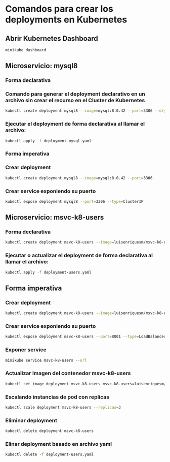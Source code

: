 
# Comandos para crear los deployments en Kubernetes

## Abrir Kubernetes Dashboard
```bash
minikube dashboard
```

## Microservicio: mysql8

### Forma declarativa

### Comando para generar el deployment declarativo en un archivo sin crear el recurso en el Cluster de Kubernetes
```bash
kubectl create deployment mysql8 --image=mysql:8.0.42 --port=3306 --dry-run=client -o yaml > deployment-mysql.yaml
```
### Ejecutar el deployment de forma declarativa al llamar el archivo:
```bash
kubectl apply -f deployment-mysql.yaml
```

### Forma imperativa

### Crear deployment
```bash
kubectl create deployment mysql8 --image=mysql:8.0.42 --port=3306
```

### Crear service exponiendo su puerto
```bash
kubectl expose deployment mysql8 --port=3306 --type=ClusterIP
```

## Microservicio: msvc-k8-users

### Forma declarativa
```bash
kubectl create deployment msvc-k8-users --image=luisenriquesm/msvc-k8-users:v4 --port=8001 --dry-run=client -o yaml > deployment-users.yaml
```

### Ejecutar o actualizar el deployment de forma declarativa al llamar el archivo:
```bash
kubectl apply -f deployment-users.yaml
```


## Forma imperativa

### Crear deployment
```bash
kubectl create deployment msvc-k8-users --image=luisenriquesm/msvc-k8-users:v4 --port=8001
```

### Crear service exponiendo su puerto
```bash
kubectl expose deployment msvc-k8-users --port=8001 --type=LoadBalancer
```

### Exponer service
```bash
minikube service msvc-k8-users --url
```

### Actualizar Imagen del contenedor msvc-k8-users
```bash
kubectl set image deployment msvc-k8-users msvc-k8-users=luisenriquesm/msvc-k8-users:v4
```

### Escalando instancias de pod con replicas
```bash
kubectl scale deployment msvc-k8-users --replicas=3
```

### Eliminar deployment
```bash
kubectl delete deployment msvc-k8-users
```

### Elinar deployment basado en archivo yaml
```bash
kubectl delete -f deployment-users.yaml
```